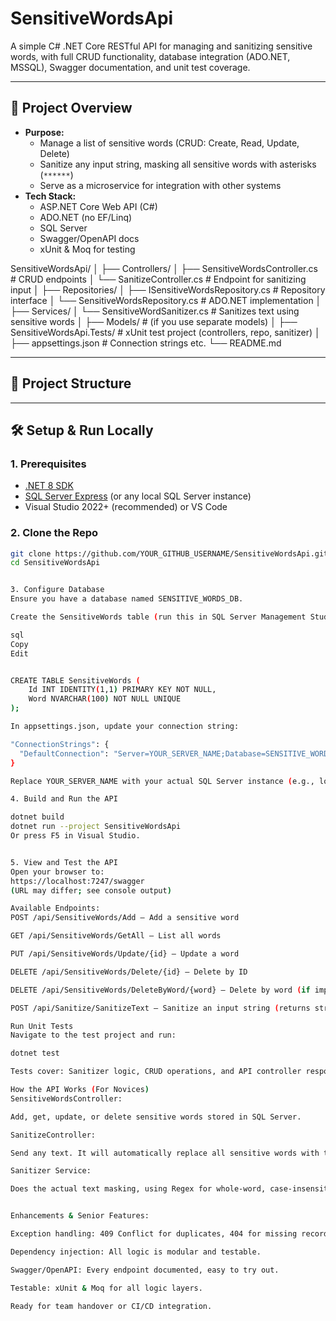 # SensitiveWordsApi

A simple C# .NET Core RESTful API for managing and sanitizing sensitive words, with full CRUD functionality, database integration (ADO.NET, MSSQL), Swagger documentation, and unit test coverage.

---

## 🚀 **Project Overview**

- **Purpose:**  
  - Manage a list of sensitive words (CRUD: Create, Read, Update, Delete)
  - Sanitize any input string, masking all sensitive words with asterisks (`******`)
  - Serve as a microservice for integration with other systems
- **Tech Stack:**  
  - ASP.NET Core Web API (C#)
  - ADO.NET (no EF/Linq)
  - SQL Server
  - Swagger/OpenAPI docs
  - xUnit & Moq for testing

SensitiveWordsApi/
│
├── Controllers/
│ ├── SensitiveWordsController.cs # CRUD endpoints
│ └── SanitizeController.cs # Endpoint for sanitizing input
│
├── Repositories/
│ ├── ISensitiveWordsRepository.cs # Repository interface
│ └── SensitiveWordsRepository.cs # ADO.NET implementation
│
├── Services/
│ └── SensitiveWordSanitizer.cs # Sanitizes text using sensitive words
│
├── Models/ # (if you use separate models)
│
├── SensitiveWordsApi.Tests/ # xUnit test project (controllers, repo, sanitizer)
│
├── appsettings.json # Connection strings etc.
└── README.md

---

## 📁 **Project Structure**


---

## 🛠️ **Setup & Run Locally**

### 1. **Prerequisites**
- [.NET 8 SDK](https://dotnet.microsoft.com/en-us/download/dotnet/8.0)
- [SQL Server Express](https://www.microsoft.com/en-us/sql-server/sql-server-downloads) (or any local SQL Server instance)
- Visual Studio 2022+ (recommended) or VS Code

### 2. **Clone the Repo**

```bash
git clone https://github.com/YOUR_GITHUB_USERNAME/SensitiveWordsApi.git
cd SensitiveWordsApi


3. Configure Database
Ensure you have a database named SENSITIVE_WORDS_DB.

Create the SensitiveWords table (run this in SQL Server Management Studio):

sql
Copy
Edit


CREATE TABLE SensitiveWords (
    Id INT IDENTITY(1,1) PRIMARY KEY NOT NULL,
    Word NVARCHAR(100) NOT NULL UNIQUE
);

In appsettings.json, update your connection string:

"ConnectionStrings": {
  "DefaultConnection": "Server=YOUR_SERVER_NAME;Database=SENSITIVE_WORDS_DB;Trusted_Connection=True;"
}

Replace YOUR_SERVER_NAME with your actual SQL Server instance (e.g., localhost\\SQLEXPRESS).

4. Build and Run the API

dotnet build
dotnet run --project SensitiveWordsApi
Or press F5 in Visual Studio.


5. View and Test the API
Open your browser to:
https://localhost:7247/swagger
(URL may differ; see console output)

Available Endpoints:
POST /api/SensitiveWords/Add — Add a sensitive word

GET /api/SensitiveWords/GetAll — List all words

PUT /api/SensitiveWords/Update/{id} — Update a word

DELETE /api/SensitiveWords/Delete/{id} — Delete by ID

DELETE /api/SensitiveWords/DeleteByWord/{word} — Delete by word (if implemented)

POST /api/Sanitize/SanitizeText — Sanitize an input string (returns string with sensitive words masked)

Run Unit Tests
Navigate to the test project and run:

dotnet test

Tests cover: Sanitizer logic, CRUD operations, and API controller responses.

How the API Works (For Novices)
SensitiveWordsController:

Add, get, update, or delete sensitive words stored in SQL Server.

SanitizeController:

Send any text. It will automatically replace all sensitive words with the same number of asterisks (***).

Sanitizer Service:

Does the actual text masking, using Regex for whole-word, case-insensitive replacement.


Enhancements & Senior Features:

Exception handling: 409 Conflict for duplicates, 404 for missing records, 500 for unexpected errors.

Dependency injection: All logic is modular and testable.

Swagger/OpenAPI: Every endpoint documented, easy to try out.

Testable: xUnit & Moq for all logic layers.

Ready for team handover or CI/CD integration.

